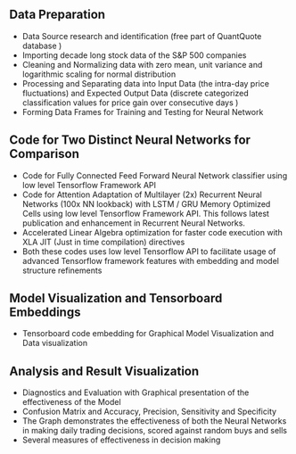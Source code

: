 ## Data Preparation

* Data Source research and identification (free part of QuantQuote database )
* Importing decade long stock data of the S&P 500 companies
* Cleaning and Normalizing data with zero mean, unit variance and logarithmic scaling for normal distribution
* Processing and Separating data into Input Data (the intra-day price fluctuations) and Expected Output Data (discrete categorized classification values for price gain over consecutive days )
* Forming Data Frames for Training and Testing for Neural Network

## Code for Two Distinct Neural Networks for Comparison

* Code for Fully Connected Feed Forward Neural Network classifier using low level Tensorflow Framework API
* Code for Attention Adaptation of Multilayer (2x) Recurrent Neural Networks (100x NN lookback) with LSTM / GRU Memory Optimized Cells using low level Tensorflow Framework API. This follows latest publication and enhancement in Recurrent Neural Networks.
* Accelerated Linear Algebra optimization for faster code execution with XLA JIT (Just in time compilation) directives
* Both these codes uses low level Tensorflow API to facilitate usage of advanced Tensorflow framework features with embedding and model structure refinements

## Model Visualization and Tensorboard Embeddings

* Tensorboard code embedding for Graphical Model Visualization and Data visualization 

## Analysis and Result Visualization

* Diagnostics and Evaluation with Graphical presentation of the effectiveness of the Model
* Confusion Matrix and Accuracy, Precision, Sensitivity and Specificity
* The Graph demonstrates the effectiveness of both the Neural Networks in making daily trading decisions, scored against random buys and sells
* Several measures of effectiveness in decision making
